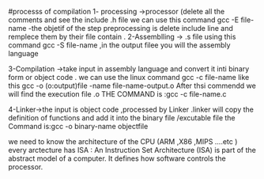 
#processs of compilation 
1- processing ->processor (delete all the comments and see the include .h file
we can use this command gcc -E file-name 
 -the objetif of the step preprocessing is delete include line  and remplece them by their file contain .
2-Assemblling -> .s file  using this command gcc -S file-name ,in the output filee  you will the assembly language 
 
3-Compilation ->take input in assembly language and convert it inti binary form or object code .
we can use the linux command gcc -c file-name  like this gcc -o (o:output)file -name  file-name-output.o 
After thsi commendd we will find the execution file .o
THE COMMAND is :gcc -c file-name.c 

4-Linker->the input is object code ,processed by Linker .linker will copy the definition of functions  and add it into the binary file /excutable file 
the Command is:gcc -o binary-name objectfile 


we need to know the architecture of the CPU (ARM ,X86 ,MIPS ....etc )
every arctecture has ISA :
An Instruction Set Architecture (ISA) is part of the abstract model of a computer. It defines how software controls the processor. 



